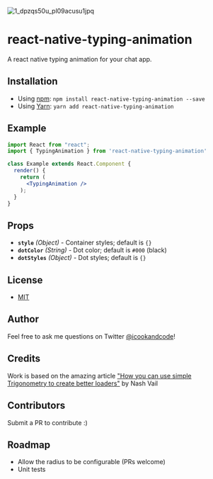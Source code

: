 ![1_dpzqs50u_pl09acusu1jpq](https://user-images.githubusercontent.com/3059371/49334754-3c9dfe00-f5ab-11e8-8885-0192552d12a1.gif)

# react-native-typing-animation
A react native typing animation for your chat app.

## Installation

* Using [npm](https://www.npmjs.com/#getting-started): `npm install react-native-typing-animation --save`
* Using [Yarn](https://yarnpkg.com/): `yarn add react-native-typing-animation`

## Example

```jsx
import React from "react";
import { TypingAnimation } from 'react-native-typing-animation'

class Example extends React.Component {
  render() {
    return (
      <TypingAnimation />
    );
  }
}
```

## Props

* **`style`** _(Object)_ - Container styles; default is `{}`
* **`dotColor`** _(String)_ - Dot color; default is `#000` (black)
* **`dotStyles`** _(Object)_ - Dot styles; default is `{}`

## License

* [MIT](LICENSE)

## Author

Feel free to ask me questions on Twitter [@icookandcode](https://www.twitter.com/icookandcode)!

## Credits

Work is based on the amazing article ["How you can use simple Trigonometry to create better loaders"](https://uxdesign.cc/how-you-can-use-simple-trigonometry-to-create-better-loaders-32a573577eb4) by Nash Vail

## Contributors

Submit a PR to contribute :)

## Roadmap

* Allow the radius to be configurable (PRs welcome)
* Unit tests
